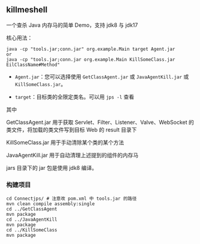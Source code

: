 ## killmeshell

一个查杀 Java 内存马的简单 Demo，支持 jdk8 与 jdk17

核心用法：

```
java -cp "tools.jar;conn.jar" org.example.Main target Agent.jar
or
java -cp "tools.jar;conn.jar org.example.Main KillSomeClass.jar EilClassName#Method"
```

* `Agent.jar`：您可以选择使用 `GetClassAgent.jar` 或 `JavaAgentKill.jar` 或 `KillSomeClass.jar`。

* `target`：目标类的全限定类名。可以用 `jps -l` 查看

其中

GetClassAgent.jar 用于获取 Servlet、Filter、Listener、Valve、WebSocket 的类文件，将加载的类文件写到目标 Web 的 result 目录下

KillSomeClass.jar 用于手动清除某个类的某个方法

JavaAgentKill.jar 用于自动清理上述提到的组件的内存马

jars 目录下的 jar 包是使用 jdk8 编译。

### 构建项目

```
cd Connectjps/ # 注意改 pom.xml 中 tools.jar 的路径
mvn clean compile assembly:single
cd ../GetClassAgent
mvn package
cd ../JavaAgentKill
mvn package
cd ../KillSomeClass
mvn package
```



